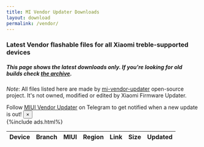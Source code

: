 ```yaml
---
title: MI Vendor Updater Downloads
layout: download
permalink: /vendor/
---
```


### Latest Vendor flashable files for all Xiaomi treble-supported devices
##### This page shows the latest downloads only. If you're looking for old builds check [the archive](/archive/vendor/).


*Note*: All files listed here are made by [mi-vendor-updater](https://github.com/TryHardDood/mi-vendor-updater) open-source project. It's not owned, modified or edited by Xiaomi Firmware Updater.

<div class="alert alert-primary alert-dismissible fade show" role="alert">
    Follow <a href="https://t.me/MIUIVendorUpdater" class="alert-link">MIUI Vendor Updater</a> on Telegram to get notified when a new update is out!
    <button type="button" class="close" data-dismiss="alert" aria-label="Close">
        <span aria-hidden="true">&times;</span>
    </button>
</div>
{%include ads.html%}
<div class="table-responsive-md" id="table-wrapper">
<table id="vendor" class="display dt-responsive nowrap compact table table-striped table-hover table-sm" style="width:100%">
    <thead class="thead-dark">
        <tr>
            <th data-ref="device">Device</th>
            <th data-ref="branch">Branch</th>
            <th data-ref="miui">MIUI</th>
            <th data-ref="region">Region</th>
            <th data-ref="link">Link</th>
            <th data-ref="size">Size</th>
            <th data-ref="updated">Updated</th>
        </tr>
    </thead>
    <script>loadVendorDownloads('', 'latest')</script>
</table>
</div>
